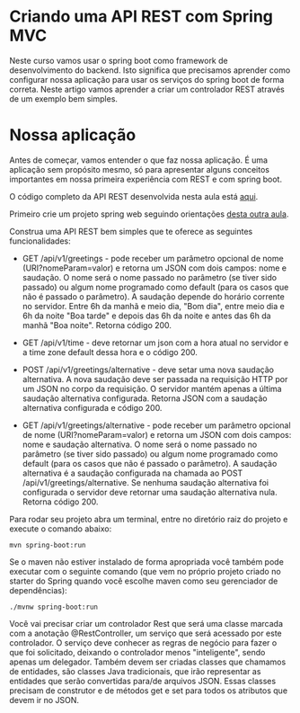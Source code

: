 # Criando uma API REST com Spring MVC

Neste curso vamos usar o spring boot como framework de desenvolvimento do backend. Isto significa que precisamos aprender como configurar nossa aplicação para usar os serviços do spring boot de forma correta. Neste artigo vamos aprender a criar um controlador REST através de um exemplo bem simples.

# Nossa aplicação

Antes de começar, vamos entender o que faz nossa aplicação. É uma aplicação sem propósito mesmo, só para apresentar alguns conceitos importantes em nossa primeira experiência com REST e com spring boot.

O código completo da API REST desenvolvida nesta aula está [aqui](https://github.com/raquelvl/psoft/tree/master/lab0).

Primeiro crie um projeto spring web seguindo orientações [desta outra aula](back_hello.md).

Construa uma API REST bem simples que te oferece as seguintes funcionalidades:

* GET /api/v1/greetings - pode receber um parâmetro opcional de nome (URI?nomeParam=valor) e retorna um JSON com dois campos: nome e saudação. O nome será o nome passado no parâmetro (se tiver sido passado) ou algum nome programado como default (para os casos que não é passado o parâmetro). A saudação depende do horário corrente no servidor. Entre 6h da manhã e meio dia, "Bom dia", entre meio dia e 6h da noite "Boa tarde" e depois das 6h da noite e antes das 6h da manhã "Boa noite". Retorna código 200.

* GET /api/v1/time - deve retornar um json com a hora atual no servidor e a time zone default dessa hora e o código 200.

* POST /api/v1/greetings/alternative - deve setar uma nova saudação alternativa. A nova saudação deve ser passada na requisição HTTP por um JSON no corpo da requisição. O servidor mantém apenas a última saudação alternativa configurada. Retorna JSON com a saudação alternativa configurada e código 200.

* GET /api/v1/greetings/alternative - pode receber um parâmetro opcional de nome (URI?nomeParam=valor) e retorna um JSON com dois campos: nome e saudação alternativa. O nome será o nome passado no parâmetro (se tiver sido passado) ou algum nome programado como default (para os casos que não é passado o parâmetro). A saudação alternativa é a saudação configurada na chamada ao POST /api/v1/greetings/alternative. Se nenhuma saudação alternativa foi configurada o servidor deve retornar uma saudação alternativa nula. Retorna código 200.

Para rodar seu projeto abra um terminal, entre no diretório raiz do projeto e execute o comando abaixo:
````
mvn spring-boot:run
````
Se o maven não estiver instalado de forma apropriada você também pode executar com o seguinte comando (que vem no próprio projeto criado no starter do Spring quando você escolhe maven como seu gerenciador de dependências):
````
./mvnw spring-boot:run
````

Você vai precisar criar um controlador Rest que será uma classe marcada com a anotação @RestController, um serviço que será acessado por este controlador. O serviço deve conhecer as regras de negócio para fazer o que foi solicitado, deixando o controlador menos "inteligente", sendo apenas um delegador. Também devem ser criadas classes que chamamos de entidades, são classes Java tradicionais, que irão representar as entidades que serão convertidas para/de arquivos JSON. Essas classes precisam de construtor e de métodos get e set para todos os atributos que devem ir no JSON.
